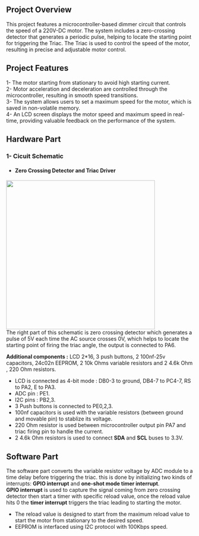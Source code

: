 ## Project Overview
This project features a microcontroller-based dimmer circuit that controls the speed of a 220V-DC motor. The system includes a zero-crossing detector that generates a periodic pulse, helping to locate the starting point for triggering the Triac. The Triac is used to control the speed of the motor, resulting in precise and adjustable motor control.
## Project Features
1- The motor starting from stationary to avoid high starting current.<br>
2- Motor acceleration and deceleration are controlled through the microcontroller, resulting in smooth speed transitions.<br>
3- The system allows users to set a maximum speed for the motor, which is saved in non-volatile memory.<br>
4- An LCD screen displays the motor speed and maximum speed in real-time, providing valuable feedback on the performance of the system.
## Hardware Part
### 1- Cicuit Schematic
* #### Zero Crossing Detector and Triac Driver
<div>
  <img src="https://user-images.githubusercontent.com/107086104/235458973-4d08c062-e231-49d3-ba0d-28958c190c40.jpg" width="400">
</div>
The right part of this schematic is zero crossing detector which generates a pulse of 5V each time the AC source crosses 0V, which helps to locate the starting point of firing the triac angle, the output is connected to PA6.<br>


**Additional components :** LCD 2*16, 3 push buttons, 2 100nf-25v capacitors, 24c02n EEPROM, 2 10k Ohms variable resistors and 2 4.6k Ohm , 220 Ohm resistors.<br>
* LCD is connected as 4-bit mode : DB0-3 to ground, DB4-7 to PC4-7, RS to PA2, E to PA3.
* ADC pin : PE1.
* I2C pins : PB2,3.
* 3 Push buttons is connected to PE0,2,3.
* 100nf capacitors is used with the variable resistors (between ground and movable pin) to stablize its voltage.
* 220 Ohm resistor is used between microcontroller output pin PA7 and triac firing pin to handle the current. 
* 2 4.6k Ohm resistors is used to connect **SDA** and **SCL** buses to 3.3V.<br>

## Software Part
The software part converts the variable resistor voltage by ADC module to a time delay before triggering the triac. this is done by initializing two kinds of interrupts: **GPIO interrupt** and **one-shot mode timer interrupt**.<br>
**GPIO interrupt** is used to capture the signal coming from zero crossing detector then start a timer with specific reload value, once the reload value hits 0 the **timer interrupt** triggers the triac leading to starting the motor.<br>
* The reload value is designed to start from the maximum reload value to start the motor from stationary to the desired speed.
* EEPROM is interfaced using I2C protocol with 100Kbps speed.
